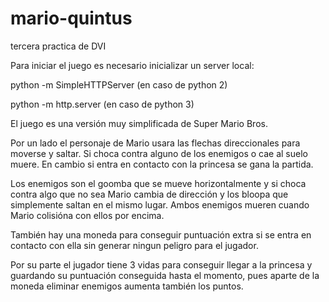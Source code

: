 # mario-quintus
tercera practica de DVI

Para iniciar el juego es necesario inicializar un server local:

python -m SimpleHTTPServer (en caso de python 2)

python -m http.server (en caso de python 3)

El juego es una versión muy simplificada de Super Mario Bros.

Por un lado el personaje de Mario usara las flechas direccionales para moverse y saltar. Si choca contra alguno de los enemigos o cae al suelo muere. En cambio si entra en contacto con la princesa se gana la partida.

Los enemigos son el goomba que se mueve horizontalmente y si choca contra algo que no sea Mario cambia de dirección y los bloopa que simplemente saltan en el mismo lugar. Ambos enemigos mueren cuando Mario colisióna con ellos por encima.

También hay una moneda para conseguir puntuación extra si se entra en contacto con ella sin generar ningun peligro para el jugador.

Por su parte el jugador tiene 3 vidas para conseguir llegar a la princesa y guardando su puntuación conseguida hasta el momento, pues aparte de la moneda eliminar enemigos aumenta también los puntos.
